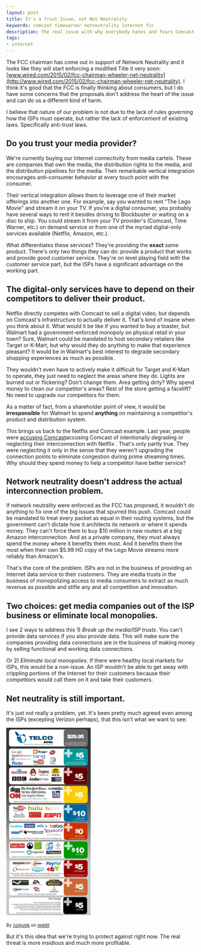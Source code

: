 ```yaml
---
layout: post
title: It's a Trust Issue, not Net Neutrality
keywords: comcast timewarner netneutrality internet fcc
description: The real issue with why everybody hates and fears Comcast
tags:
- internet
---
```


The FCC chairman has come out in support of Network Neutrality and it looks like they will start enforcing a modified Title II very soon: [www.wired.com/2015/02/fcc-chairman-wheeler-net-neutrality](http://www.wired.com/2015/02/fcc-chairman-wheeler-net-neutrality).  I think it's good that the FCC is finally thinking about consumers, but I do have some concerns that the proposals don't address the heart of the issue and can do us a different kind of harm.

I believe that nature of our problem is not due to the lack of rules governing how the ISPs must operate, but rather the lack of enforcement of existing laws.  Specifically anti-trust laws.


## Do you trust your media provider?

We're currently buying our Internet connectivity from media cartels.  These are companies that own the media, the distribution rights to the media, and the distribution pipelines for the media.  Their remarkable vertical integration encourages anti-consumer behavior at every touch point with the consumer.

Their vertical integration allows them to leverage one of their market offerings into another one.  For example, say you wanted to rent "The Lego Movie" and stream it on your TV.  If you're a digital consumer, you probably have several ways to rent it besides driving to Blockbuster or waiting on a disc to ship.  You could stream it from your TV provider's (Comcast, Time Warner, etc.) on demand service or from one of the myriad digital-only services available (Netflix, Amazon, etc.).

What differentiates these services?  They're providing the **exact** same product.  There's only two things they can do: provide a product that works and provide good customer service.  They're on level playing field with the customer service part, but the ISPs have a significant advantage on the working part.  


## The digital-only services have to depend on their competitors to deliver their product.

Netflix directly competes with Comcast to sell a digital video, but depends on Comcast's infrastructure to actually deliver it.  That's kind of insane when you think about it.  What would it be like if you wanted to buy a toaster, but Walmart had a government-enforced monopoly on physical retail in your town?  Sure, Walmart could be mandated to host secondary retailers like Target or K-Mart, but why would they do anything to make that experience pleasant?  It would be in Walmart's best interest to degrade secondary shopping experiences as much as possible.

They wouldn't even have to actively make it difficult for Target and K-Mart to operate, they just need to neglect the areas where they do.  Lights are burned out or flickering?  Don't change them.  Area getting dirty?  Why spend money to clean our competitor's areas?  Rest of the store getting a facelift?  No need to upgrade our competitors for them.

As a matter of fact, from a shareholder point of view, it would be **irresponsible** for Walmart to spend **anything** on maintaining a competitor's product and distribution system.

This brings us back to the Netflix and Comcast example.  Last year, people were [accusing Comcast](http://www.nytimes.com/2014/02/24/business/media/comcast-and-netflix-reach-a-streaming-agreement.html)accusing Comcast of intentionally degrading or neglecting their interconnection with Netflix .  That's only partly true.  They were neglecting it only in the sense that they weren't upgrading the connection points to eliminate congestion during prime streaming times.  Why should they spend money to help a competitor have better service?


## Network neutrality doesn't address the actual interconnection problem.

If network neutrality were enforced as the FCC has proposed, it wouldn't do anything to fix one of the big issues that spurred this push.  Comcast could be mandated to treat every packet as equal in their routing systems, but the government can't dictate how it architects its network or where it spends money.  They can't force them to buy $10 million in new routers at a big Amazon interconnection.  And as a private company, they must always spend the money where it benefits them most.  And it benefits them the most when their own $5.99 HD copy of the Lego Movie streams more reliably than Amazon's.

That's the core of the problem.  ISPs are not in the business of providing an Internet data service to their customers.  They are media trusts in the business of monopolizing access to media consumers to extract as much revenue as possible and stifle any and all competition and innovation.


## Two choices: get media companies out of the ISP business or eliminate local monopolies.

I see 2 ways to address this 1) *Break up the media/ISP trusts*.  You can't provide data services if you also provide data.  This will make sure the companies providing data connections are in the business of making money by selling functional and working data connections.

Or 2) *Eliminate local monopolies*.  If there were healthy local markets for ISPs, this would be a non-issue.  An ISP wouldn't be able to get away with crippling portions of the Internet for their customers because their competitors would call them on it and take their customers.


## Net neutrality is still important.

It's just not really a problem, yet.  It's been pretty much agreed even among the ISPs (excepting Verizon perhaps), that this isn't what we want to see:

<p class="text-center text-muted">
  <a href="/images/2015-02-09-net-neutrality.jpg">
    <img class="img-thumbnail" style="max-height: 500px;" src="/images/2015-02-09-net-neutrality.jpg"/>
  </a>
</p>
<p class="text-center text-muted">
  <small>By <a href="http://www.reddit.com/u/quink">/u/quink</a> on <a href="http://www.reddit.com/r/pics/comments/9yj1f/heres_a_new_scenario_i_just_created_illustrating/">reddit</a></small>
</p>  

But it's this idea that we're trying to protect against right now.  The real threat is more insidious and much more profitable. 






